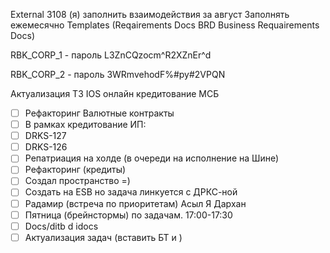 External 3108 (я) заполнить взаимодействия за август
Заполнять ежемесячно
Templates (Reqairements Docs BRD Business Requairements Docs)

RBK_CORP_1 - пароль L3ZnCQzocm^R2XZnEr^d

RBK_CORP_2 - пароль 3WRmvehodF%#py#2VPQN

Актуализация ТЗ IOS онлайн кредитование МСБ

* [ ] Рефакторинг Валютные контракты
* [ ] В рамках кредитование ИП:
* [ ] DRKS-127
* [ ] DRKS-126
* [ ] Репатриация на холде (в очереди на исполнение на Шине)
* [ ] Рефакторинг (кредиты)
* [ ] Создал пространство =)
* [ ] Создать на ESB но задача линкуется с ДРКС-ной
* [ ] Радамир (встреча по приоритетам) Асыл Я Дархан
* [ ] Пятница (брейнстормы) по задачам. 17:00-17:30
* [ ] Docs/ditb d idocs
* [ ] Актуализация задач (вставить БТ и )
